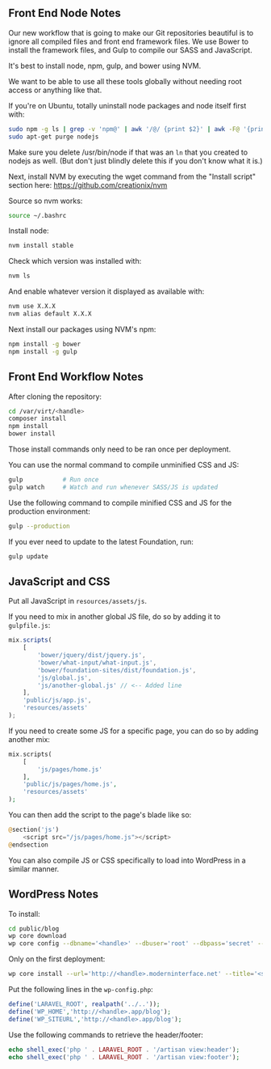 Front End Node Notes
--------------------
Our new workflow that is going to make our Git repositories beautiful is to ignore all compiled files and front end framework files.  We use Bower to install the framework files, and Gulp to compile our SASS and JavaScript.

It's best to install node, npm, gulp, and bower using NVM.

We want to be able to use all these tools globally without needing root access or anything like that.

If you're on Ubuntu, totally uninstall node packages and node itself first with:
```bash
sudo npm -g ls | grep -v 'npm@' | awk '/@/ {print $2}' | awk -F@ '{print $1}' | sudo xargs npm -g rm
sudo apt-get purge nodejs
```

Make sure you delete /usr/bin/node if that was an `ln` that you created to nodejs as well.  (But don't just blindly delete this if you don't know what it is.)

Next, install NVM by executing the wget command from the "Install script" section here:
https://github.com/creationix/nvm

Source so nvm works:
```bash
source ~/.bashrc
```

Install node:
```bash
nvm install stable
```

Check which version was installed with:
```bash
nvm ls
```

And enable whatever version it displayed as available with:
```bash
nvm use X.X.X
nvm alias default X.X.X
```

Next install our packages using NVM's npm:
```bash
npm install -g bower
npm install -g gulp
```

Front End Workflow Notes
------------------------
After cloning the repository:
```bash
cd /var/virt/<handle>
composer install
npm install
bower install
```

Those install commands only need to be ran once per deployment.

You can use the normal command to compile unminified CSS and JS:
```bash
gulp           # Run once
gulp watch     # Watch and run whenever SASS/JS is updated
```

Use the following command to compile minified CSS and JS for the production environment:
```bash
gulp --production
```

If you ever need to update to the latest Foundation, run:
```bash
gulp update
```

JavaScript and CSS
------------------
Put all JavaScript in `resources/assets/js`.

If you need to mix in another global JS file, do so by adding it to `gulpfile.js`:
```javascript
mix.scripts(
	[
		'bower/jquery/dist/jquery.js',
		'bower/what-input/what-input.js',
		'bower/foundation-sites/dist/foundation.js',
		'js/global.js',
		'js/another-global.js' // <-- Added line
	],
	'public/js/app.js',
	'resources/assets'
);
```

If you need to create some JS for a specific page, you can do so by adding another mix:
```php
mix.scripts(
	[
		'js/pages/home.js'
	],
	'public/js/pages/home.js',
	'resources/assets'
);
```

You can then add the script to the page's blade like so:
```php
@section('js')
	<script src="/js/pages/home.js"></script>
@endsection
```

You can also compile JS or CSS specifically to load into WordPress in a similar manner.

WordPress Notes
---------------
To install:
```bash
cd public/blog
wp core download
wp core config --dbname='<handle>' --dbuser='root' --dbpass='secret' --dbhost='localhost'
```

Only on the first deployment:
```bash
wp core install --url='http://<handle>.moderninterface.net' --title='<site name>' --admin_user='<user>' --admin_password='<pass>' --admin_email='<email>'
```

Put the following lines in the `wp-config.php`:
```php
define('LARAVEL_ROOT', realpath('../..'));
define('WP_HOME','http://<handle>.app/blog');
define('WP_SITEURL','http://<handle>.app/blog');
```

Use the following commands to retrieve the header/footer:
```php
echo shell_exec('php ' . LARAVEL_ROOT . '/artisan view:header');
echo shell_exec('php ' . LARAVEL_ROOT . '/artisan view:footer');
```
